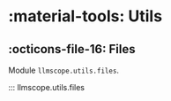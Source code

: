 # :material-tools: Utils

## :octicons-file-16: Files

Module `llmscope.utils.files`.

::: llmscope.utils.files
